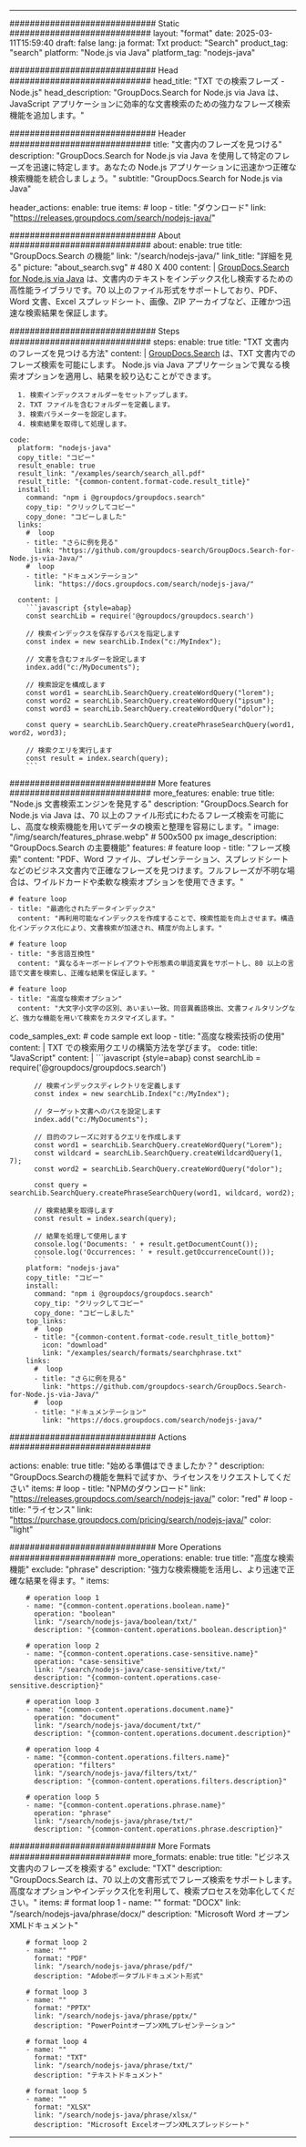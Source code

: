 
---
############################# Static ############################
layout: "format"
date:  2025-03-11T15:59:40
draft: false
lang: ja
format: Txt
product: "Search"
product_tag: "search"
platform: "Node.js via Java"
platform_tag: "nodejs-java"

############################# Head ############################
head_title: "TXT での検索フレーズ - Node.js"
head_description: "GroupDocs.Search for Node.js via Java は、JavaScript アプリケーションに効率的な文書検索のための強力なフレーズ検索機能を追加します。"

############################# Header ############################
title: "文書内のフレーズを見つける" 
description: "GroupDocs.Search for Node.js via Java を使用して特定のフレーズを迅速に特定します。あなたの Node.js アプリケーションに迅速かつ正確な検索機能を統合しましょう。"
subtitle: "GroupDocs.Search for Node.js via Java" 

header_actions:
  enable: true
  items:
    #  loop
    - title: "ダウンロード"
      link: "https://releases.groupdocs.com/search/nodejs-java/"
      
############################# About ############################
about:
    enable: true
    title: "GroupDocs.Search の機能"
    link: "/search/nodejs-java/"
    link_title: "詳細を見る"
    picture: "about_search.svg" # 480 X 400
    content: |
       [GroupDocs.Search for Node.js via Java](/search/nodejs-java/) は、文書内のテキストをインデックス化し検索するための高性能ライブラリです。70 以上のファイル形式をサポートしており、PDF、Word 文書、Excel スプレッドシート、画像、ZIP アーカイブなど、正確かつ迅速な検索結果を保証します。

############################# Steps ############################
steps:
    enable: true
    title: "TXT 文書内のフレーズを見つける方法"
    content: |
      [GroupDocs.Search](/search/nodejs-java/) は、TXT 文書内でのフレーズ検索を可能にします。 Node.js via Java アプリケーションで異なる検索オプションを適用し、結果を絞り込むことができます。
      
      1. 検索インデックスフォルダーをセットアップします。
      2. TXT ファイルを含むフォルダーを定義します。
      3. 検索パラメーターを設定します。
      4. 検索結果を取得して処理します。
   
    code:
      platform: "nodejs-java"
      copy_title: "コピー"
      result_enable: true
      result_link: "/examples/search/search_all.pdf"
      result_title: "{common-content.format-code.result_title}"
      install:
        command: "npm i @groupdocs/groupdocs.search"
        copy_tip: "クリックしてコピー"
        copy_done: "コピーしました"
      links:
        #  loop
        - title: "さらに例を見る"
          link: "https://github.com/groupdocs-search/GroupDocs.Search-for-Node.js-via-Java/"
        #  loop
        - title: "ドキュメンテーション"
          link: "https://docs.groupdocs.com/search/nodejs-java/"
          
      content: |
        ```javascript {style=abap}
        const searchLib = require('@groupdocs/groupdocs.search')

        // 検索インデックスを保存するパスを指定します
        const index = new searchLib.Index("c:/MyIndex");

        // 文書を含むフォルダーを設定します
        index.add("c:/MyDocuments");

        // 検索設定を構成します
        const word1 = searchLib.SearchQuery.createWordQuery("lorem");
        const word2 = searchLib.SearchQuery.createWordQuery("ipsum");
        const word3 = searchLib.SearchQuery.createWordQuery("dolor");

        const query = searchLib.SearchQuery.createPhraseSearchQuery(word1, word2, word3);

        // 検索クエリを実行します
        const result = index.search(query);
        ```            

############################# More features ############################
more_features:
  enable: true
  title: "Node.js 文書検索エンジンを発見する"
  description: "GroupDocs.Search for Node.js via Java は、70 以上のファイル形式にわたるフレーズ検索を可能にし、高度な検索機能を用いてデータの検索と整理を容易にします。"
  image: "/img/search/features_phrase.webp" # 500x500 px
  image_description: "GroupDocs.Search の主要機能"
  features:
    # feature loop
    - title: "フレーズ検索"
      content: "PDF、Word ファイル、プレゼンテーション、スプレッドシートなどのビジネス文書内で正確なフレーズを見つけます。フルフレーズが不明な場合は、ワイルドカードや柔軟な検索オプションを使用できます。"

    # feature loop
    - title: "最適化されたデータインデックス"
      content: "再利用可能なインデックスを作成することで、検索性能を向上させます。構造化インデックス化により、文書検索が加速され、精度が向上します。"

    # feature loop
    - title: "多言語互換性"
      content: "異なるキーボードレイアウトや形態素の単語変異をサポートし、80 以上の言語で文書を検索し、正確な結果を保証します。"

    # feature loop
    - title: "高度な検索オプション"
      content: "大文字小文字の区別、あいまい一致、同音異義語検出、文書フィルタリングなど、強力な機能を用いて検索をカスタマイズします。"
      
  code_samples_ext:
    # code sample ext loop
    - title: "高度な検索技術の使用"
      content: |
        TXT での検索用クエリの構築方法を学びます。
      code:
        title: "JavaScript"
        content: |
          ```javascript {style=abap}
          const searchLib = require('@groupdocs/groupdocs.search')
          
          // 検索インデックスディレクトリを定義します
          const index = new searchLib.Index("c:/MyIndex");
              
          // ターゲット文書へのパスを設定します
          index.add("c:/MyDocuments");

          // 目的のフレーズに対するクエリを作成します
          const word1 = searchLib.SearchQuery.createWordQuery("Lorem");
          const wildcard = searchLib.SearchQuery.createWildcardQuery(1, 7);
          const word2 = searchLib.SearchQuery.createWordQuery("dolor");

          const query = searchLib.SearchQuery.createPhraseSearchQuery(word1, wildcard, word2);

          // 検索結果を取得します
          const result = index.search(query);
          
          // 結果を処理して使用します
          console.log('Documents: ' + result.getDocumentCount());
          console.log('Occurrences: ' + result.getOccurrenceCount());
          ```
        platform: "nodejs-java"
        copy_title: "コピー"
        install:
          command: "npm i @groupdocs/groupdocs.search"
          copy_tip: "クリックしてコピー"
          copy_done: "コピーしました"
        top_links:
          #  loop
          - title: "{common-content.format-code.result_title_bottom}"
            icon: "download"
            link: "/examples/search/formats/searchphrase.txt"
        links:
          #  loop
          - title: "さらに例を見る"
            link: "https://github.com/groupdocs-search/GroupDocs.Search-for-Node.js-via-Java/"
          #  loop
          - title: "ドキュメンテーション"
            link: "https://docs.groupdocs.com/search/nodejs-java/"
            

            


############################# Actions ############################

actions:
  enable: true
  title: "始める準備はできましたか？"
  description: "GroupDocs.Searchの機能を無料で試すか、ライセンスをリクエストしてください"
  items:
    #  loop
    - title: "NPMのダウンロード"
      link: "https://releases.groupdocs.com/search/nodejs-java/"
      color: "red"
        #  loop
    - title: "ライセンス"
      link: "https://purchase.groupdocs.com/pricing/search/nodejs-java/"
      color: "light"


############################# More Operations #####################
more_operations:
    enable: true
    title: "高度な検索機能"
    exclude: "phrase"
    description: "強力な検索機能を活用し、より迅速で正確な結果を得ます。"
    items: 
          
        # operation loop 1
        - name: "{common-content.operations.boolean.name}"
          operation: "boolean"
          link: "/search/nodejs-java/boolean/txt/"
          description: "{common-content.operations.boolean.description}"

        # operation loop 2
        - name: "{common-content.operations.case-sensitive.name}"
          operation: "case-sensitive"
          link: "/search/nodejs-java/case-sensitive/txt/"
          description: "{common-content.operations.case-sensitive.description}"

        # operation loop 3
        - name: "{common-content.operations.document.name}"
          operation: "document"
          link: "/search/nodejs-java/document/txt/"
          description: "{common-content.operations.document.description}"

        # operation loop 4
        - name: "{common-content.operations.filters.name}"
          operation: "filters"
          link: "/search/nodejs-java/filters/txt/"
          description: "{common-content.operations.filters.description}"

        # operation loop 5
        - name: "{common-content.operations.phrase.name}"
          operation: "phrase"
          link: "/search/nodejs-java/phrase/txt/"
          description: "{common-content.operations.phrase.description}"
          
        
          
############################# More Formats ########################
more_formats:
    enable: true
    title: "ビジネス文書内のフレーズを検索する"
    exclude: "TXT"
    description: "GroupDocs.Search は、70 以上の文書形式でフレーズ検索をサポートします。高度なオプションやインデックス化を利用して、検索プロセスを効率化してください。"
    items: 
        # format loop 1
        - name: ""
          format: "DOCX"
          link: "/search/nodejs-java/phrase/docx/"
          description: "Microsoft Word オープンXMLドキュメント"
          
        # format loop 2
        - name: ""
          format: "PDF"
          link: "/search/nodejs-java/phrase/pdf/"
          description: "Adobeポータブルドキュメント形式"
          
        # format loop 3
        - name: ""
          format: "PPTX"
          link: "/search/nodejs-java/phrase/pptx/"
          description: "PowerPointオープンXMLプレゼンテーション"

        # format loop 4
        - name: ""
          format: "TXT"
          link: "/search/nodejs-java/phrase/txt/"
          description: "テキストドキュメント"
          
        # format loop 5
        - name: ""
          format: "XLSX"
          link: "/search/nodejs-java/phrase/xlsx/"
          description: "Microsoft ExcelオープンXMLスプレッドシート"
  

---